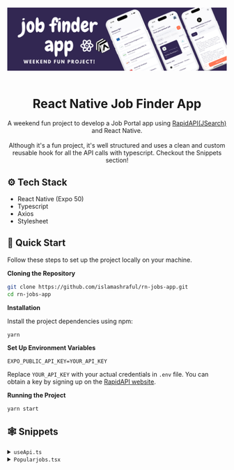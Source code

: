 <div align="center">
  <br />
    <a href="https://github.com/islamashraful" target="_blank">
      <img src="./src/assets/github-banner.png" alt="Project Banner">
    </a>
  <br />
  <br />
  <h1 align="center">React Native Job Finder App</h1>

<div align="center">
A weekend fun project to develop a Job Portal app using  <a href="https://rapidapi.com/letscrape-6bRBa3QguO5/api/jsearch">RapidAPI(JSearch)</a> and React Native.<br/><br/>

</div>
Although it's a fun project, it's well structured and uses a clean and custom reusable hook for all the API calls with typescript. Checkout the Snippets section! 
</div>

## <a name="tech-stack">⚙️ Tech Stack</a>

- React Native (Expo 50)
- Typescript
- Axios
- Stylesheet

## <a name="quick-start">🤸 Quick Start</a>

Follow these steps to set up the project locally on your machine.

**Cloning the Repository**

```bash
git clone https://github.com/islamashraful/rn-jobs-app.git
cd rn-jobs-app
```

**Installation**

Install the project dependencies using npm:

```bash
yarn
```

**Set Up Environment Variables**

```env
EXPO_PUBLIC_API_KEY=YOUR_API_KEY
```

Replace `YOUR_API_KEY` with your actual credentials in `.env` file. You can obtain a key by signing up on the [RapidAPI website](https://rapidapi.com/letscrape-6bRBa3QguO5/api/jsearch).

**Running the Project**

```bash
yarn start
```

## <a name="snippets">🕸️ Snippets</a>

<details>
<summary><code>useApi.ts</code></summary>

```ts
import { useState } from "react";
import { AxiosRequestConfig, AxiosResponse, AxiosError } from "axios";

interface Response<T> {
  status: string;
  data: T;
}

export default function useApi<T>(
  func: (
    config?: AxiosRequestConfig<any>
  ) => Promise<AxiosResponse<Response<T>, any>>
) {
  const [data, setData] = useState<T | null>(null);
  const [error, setError] = useState("");
  const [loading, setLoading] = useState(false);

  const request = async () => {
    try {
      setLoading(true);
      const response = await func();
      setData(response.data.data);
    } catch (error: unknown) {
      console.log(error);
      if (error instanceof AxiosError) {
        setError(error.message || "Something went wrong");
      } else {
        // Handle other types of errors
        setError("An unexpected error occurred");
      }
    } finally {
      setLoading(false);
    }
  };

  return {
    data,
    error,
    loading,
    request,
  };
}

export default JobSearch;
```

</details>

<details>
<summary><code>Popularjobs.tsx</code></summary>

```tsx
import React, { useEffect, useState } from "react";
import {
  View,
  Text,
  Pressable,
  FlatList,
  ActivityIndicator,
} from "react-native";

import styles from "./popularjobs.style";
import { COLORS, SIZES } from "@/constants";
import PopularJobCard from "@/components/common/cards/popular/PopularJobCard";
import { useNavigation } from "@react-navigation/native";
import { StackScreenProps } from "@react-navigation/stack";
import { AppStackParamList } from "App";
import jobsApi from "@/api/jobs";
import useApi from "@/hook/useApi";
import { Job } from "@/models/jobs";

const Popularjobs = () => {
  const popularJobsApi = useApi<Job[]>(jobsApi.popular);
  const [selectedJob, setSelectedJob] = useState("");

  const { navigate } =
    useNavigation<StackScreenProps<AppStackParamList, "Home">["navigation"]>();

  useEffect(() => {
    popularJobsApi.request();
  }, []);

  return (
    <View style={styles.container}>
      <View style={styles.header}>
        <Text style={styles.headerTitle}>Popular Jobs</Text>
        <Pressable>
          <Text style={styles.headerBtn}>Show All</Text>
        </Pressable>
      </View>

      <View style={styles.cardsContainer}>
        {popularJobsApi.loading ? (
          <ActivityIndicator size="large" color={COLORS.primary} />
        ) : popularJobsApi.error ? (
          <Text>{popularJobsApi.error}</Text>
        ) : (
          <FlatList
            data={popularJobsApi.data}
            renderItem={({ item }) => (
              <PopularJobCard
                selectedJob={selectedJob}
                jobId={item.job_id}
                image={item.employer_logo}
                companyTitle={item.employer_name}
                position={item.job_title}
                country={item.job_country}
                onPress={() => {
                  navigate("JobDetails", { jobId: item.job_id });
                  setSelectedJob(item.job_id);
                }}
              />
            )}
            keyExtractor={(item) => item?.job_id}
            contentContainerStyle={{ columnGap: SIZES.medium }}
            horizontal
            showsHorizontalScrollIndicator={false}
          />
        )}
      </View>
    </View>
  );
};

export default Popularjobs;
```

</details>
